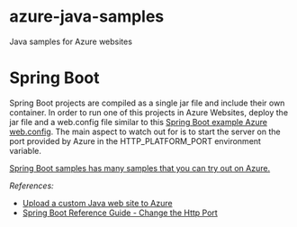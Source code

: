 azure-java-samples
==================

Java samples for Azure websites

# Spring Boot

Spring Boot projects are compiled as a single jar file and include their own container. In order to run one of this projects in Azure Websites, deploy the jar file and a web.config file similar to this [Spring Boot example Azure web.config](https://github.com/chanezon/azure-java-samples/blob/master/spring-boot/web.config).
The main aspect to watch out for is to start the server on the port provided by Azure in the HTTP_PLATFORM_PORT environment variable.

[Spring Boot samples has many samples that you can try out on Azure.](https://github.com/spring-projects/spring-boot/tree/master/spring-boot-samples)

*References:*
* [Upload a custom Java web site to Azure](http://azure.microsoft.com/en-us/documentation/articles/web-sites-java-custom-upload/)
* [Spring Boot Reference Guide - Change the Http Port](http://docs.spring.io/spring-boot/docs/current-SNAPSHOT/reference/htmlsingle/#howto-change-the-http-port)

